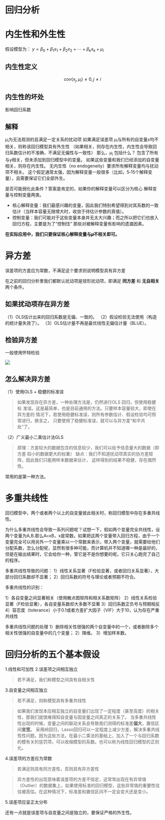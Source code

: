 # 回归分析



# 内生性和外生性
假设模型为： $y=\beta_0+\beta_1x_1+\beta_2x_2+\cdots +\beta_kx_k+\mu_i$ 

## 内生性定义

$$
cov(x_j,\mu_i)\neq0, j\neq i
$$

## 内生性的坏处
影响回归系数

## 解释
$\mu_i$为无法观测的且满足一定关系的扰动项
如果满足误差项 $\mu_i$与所有的自变量$x$均不相关，则称该回归模型具有外生性
（如果相关，则存在内生性，内生性会导致回归系数估计的不准确，不满足无偏性与一致性）
那么，$\mu_i$ 包括什么？
包含了所有与y相关，但未添加到回归模型中的变量。
如果这些变量和我们已经添加的自变量相关，则存在内生性。
无内生性（no endogeneity）要求所有解释变量均与扰动项不相关。
这个假定通常太强，因为解释变量一般很多（比如，5‐15个解释变量），且需要保证它们全部外生。

是否可能弱化此条件？答案是肯定的，如果你的解释变量可以区分为核心
解释变量与控制变量两类。

- 核心解释变量：我们最感兴趣的变量，因此我们特别希望得到对其系数的一致估计（当样本容量无限增大时，收敛于待估计参数的真值）。
- 控制变量：我们可能对于这些变量本身并无太大兴趣；而之所以把它们也放入回归方程，主要是为了“控制住” 那些对被解释变量有影响的遗漏因素。

**在实际应用中，我们只要保证核心解释变量与𝝁不相关即可。**

# 异方差
误差项的方差应为常数，不满足这个要求则说明模型具有异方差

在之前的回归分析里我们都默认扰动项是球形扰动项，即满足 **同方差** 和 **无自相关** 两个条件。

## 如果扰动项存在异方差

（1）OLS估计出来的回归系数是无偏、一致的。
（2）假设检验无法使用（构造的统计量失效了）。
（3）OLS估计量不再是最优线性无偏估计量（BLUE）。

## 检验异方差

一般使用怀特检验

![](https://cdn.jsdelivr.net/gh/vllbc/img4blog//image/%E5%BC%82%E6%96%B9%E5%B7%AE.png)

## 怎么解决异方差

（1）使用OLS + 稳健的标准误

> 如果发现存在异方差，一种处理方法是，仍然进行OLS 回归，但使用稳健标
> 准误。这是最简单，也是目前通用的方法。只要样本容量较大，即使在异方差的
> 情况下，若使用稳健标准误，则所有参数估计、假设检验均可照常进行。换言之，
> 只要使用了稳健标准误，就可以与异方差“和平共处”了。

（2）广义最小二乘估计法GLS

> 原理：方差较大的数据包含的信息较少，我们可以给予信息量大的数据（即方差
> 较小的数据更大的权重）
> 缺点：我们不知道扰动项真实的协方差矩阵，因此我们只能用样本数据来估计，
> 这样得到的结果不稳健，存在偶然性。

常用的是第一种方法。



# 多重共线性
回归模型中，两个或者两个以上的自变量彼此相关时，称回归模型中存在多重共线性。

为什么多重共线性会导致一系列问题呢？试想一下，假如两个变量完全共线性，设两个变量为A,B.那么A=xB，x是常数。如果把这两个变量带入回归方程，由于一个变量完全可以用另外一个变量乘以一个常数来表示，带入两个变量，就需要给他们分配系数，怎么分配呢，显然有很多种可能，而计算机并不知道哪一种是最好的，但是在输出结果时，它会给你一种，管它是不是你想要的呢，它只关心跑完了自己的程序。

多重共线性导致的问题：
1）线性关系显著（F检验显著，或者回归关系显著），大部分回归系数却不显著；
2）回归系数的符号与理论或者预期不符合。

多重共线性的识别：

1）各自变量之间显著相关（使用散点图矩阵和相关系数矩阵）
2）线性关系检验显著（F检验显著），各自变量系数却大多数不显著
3）回归系数正负号与预期相反
4）容忍度（tolerance）小于0.1或者方差扩大因子（VIF）大于10，认为存在严重共线性

多重共线性问题的处理
1）删除相关性很强的两个自变量中的一个，或者删除多个相关性很强的自变量中的几个变量；
2）降维。
3）增加样本数。


# 回归分析的五个基本假设
1.线性和可加性
2.误差项之间相互独立

> 若不满足，我们称模型之间具有自相关性

3.自变量之间相互独立
> 若不满足，则称模型具有多重共线性

> 如果我们发现本应相互独立的自变量们出现了一定程度（甚至高度）的相关性，那我们就很难得知自变量与因变量之间真正的关系了。
> 当多重共线性性出现的时候，变量之间的联动关系会导致我们测得的标准差**偏大**，置信区间**变宽**。
> 采用岭回归，Lasso回归可以一定程度上减少方差，解决多重共线性性问题。因为这些方法，在最小二乘法的基础上，加入了一个与回归系数的模有关的惩罚项，可以收缩模型的系数。也可以称为线性回归模型的正则化。

4.误差项的方差应为常数

> 若满足则具有同方差性，否则具有异方差性

> 异方差性的出现意味着误差项的方差不恒定，这常常出现在有异常值（Outlier）的数据集上，如果使用标准的回归模型，这些异常值的重要性往往被高估。在这种情况下，标准差和置信区间不一定会变大还是变小。

5.误差项应呈正太分布

还有一点就是误差项与自变量之间是独立的，要保证严格的外生性。

